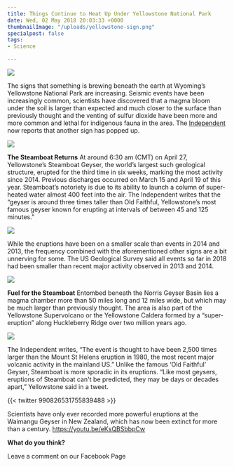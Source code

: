 ```yaml
---
title: Things Continue to Heat Up Under Yellowstone National Park
date: Wed, 02 May 2018 20:03:33 +0000
thumbnailImage: "/uploads/yellowstone-sign.png"
specialpost: false
tags:
- Science

---
```

![](http://newsattorneys.staging.wpengine.com/wp-content/uploads/2018/04/yellowstone-geyser.png) 

The signs that something is brewing beneath the earth at Wyoming’s Yellowstone National Park are increasing. Seismic events have been increasingly common, scientists have discovered that a magma bloom under the soil is larger than expected and much closer to the surface than previously thought and the venting of sulfur dioxide have been more and more common and lethal for indigenous fauna in the area. The [Independent](https://www.independent.co.uk/news/world/americas/steamboat-geyser-yellowstone-national-park-eruption-2018-supervolcano-activity-volcano-a8327106.html) now reports that another sign has popped up. 

![](http://newsattorneys.staging.wpengine.com/wp-content/uploads/2018/04/yellowstone-sign.png) 

**The Steamboat Returns** At around 6:30 am (CMT) on April 27, Yellowstone’s Steamboat Geyser, the world’s largest such geological structure, erupted for the third time in six weeks, marking the most activity since 2014. Previous discharges occurred on March 15 and April 19 of this year. Steamboat’s notoriety is due to its ability to launch a column of super-heated water almost 400 feet into the air. The Independent writes that the “geyser is around three times taller than Old Faithful, Yellowstone’s most famous geyser known for erupting at intervals of between 45 and 125 minutes.”

 [![](http://newsattorneys.staging.wpengine.com/wp-content/uploads/2018/05/stamboat.jpg)](http://newsattorneys.staging.wpengine.com/wp-content/uploads/2018/05/stamboat.jpg) 

While the eruptions have been on a smaller scale than events in 2014 and 2013, the frequency combined with the aforementioned other signs are a bit unnerving for some. The US Geological Survey said all events so far in 2018 had been smaller than recent major activity observed in 2013 and 2014.

[![](http://newsattorneys.staging.wpengine.com/wp-content/uploads/2018/05/steamboat.jpg)](http://newsattorneys.staging.wpengine.com/wp-content/uploads/2018/05/steamboat.jpg) 

**Fuel for the Steamboat** Entombed beneath the Norris Geyser Basin lies a magma chamber more than 50 miles long and 12 miles wide, but which may be much larger than previously thought. The area is also part of the Yellowstone Supervolcano or the Yellowstone Caldera formed by a “super-eruption” along Huckleberry Ridge over two million years ago. 

[![](http://newsattorneys.staging.wpengine.com/wp-content/uploads/2018/05/geysermap.gif)](http://newsattorneys.staging.wpengine.com/wp-content/uploads/2018/05/geysermap.gif) 

The Independent writes, “The event is thought to have been 2,500 times larger than the Mount St Helens eruption in 1980, the most recent major volcanic activity in the mainland US.” Unlike the famous ‘Old Faithful’ Geyser, Steamboat is more sporadic in its eruptions. “Like most geysers, eruptions of Steamboat can't be predicted, they may be days or decades apart,” Yellowstone said in a tweet. 

{{< twitter 990826531755839488 >}}

Scientists have only ever recorded more powerful eruptions at the Waimangu Geyser in New Zealand, which has now been extinct for more than a century. https://youtu.be/eKsQBSbbpCw

**What do you think?**

Leave a comment on our Facebook Page